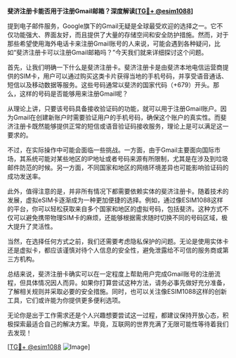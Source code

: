 **斐济注册卡能否用于注册Gmail邮箱？深度解读[[TG💪+ @esim1088](https://t.me/s/esim1088)]**

提到电子邮件服务，Google旗下的Gmail无疑是全球最受欢迎的选择之一。它不仅功能强大、界面友好，而且提供了大量的存储空间和安全防护措施。然而，对于那些希望使用海外电话卡来注册Gmail账号的人来说，可能会遇到各种疑问，比如“斐济注册卡可以注册Gmail邮箱吗？”今天我们就来详细探讨这个问题。

首先，让我们明确一下什么是斐济注册卡。斐济注册卡是由斐济本地电信运营商提供的SIM卡，用户可以通过购买这类卡片获得当地的手机号码，并享受语音通话、短信以及移动数据等服务。这些号码通常以斐济的国家代码（+679）开头。那么，这样的号码是否能够用来注册Gmail呢？

从理论上讲，只要该号码具备接收验证码的功能，就可以用于注册Gmail账户。因为Gmail在创建新账户时需要验证用户的手机号码，确保这个账户的真实性。而斐济注册卡既然能够提供正常的短信或语音验证码接收服务，理论上是可以满足这一要求的。

不过，在实际操作中可能会面临一些挑战。一方面，由于Gmail主要面向国际市场，其系统可能对某些地区的IP地址或者号码来源有所限制，尤其是在涉及到垃圾邮件防范的时候。另一方面，不同国家和地区的网络环境差异也可能影响验证码的成功发送率。

此外，值得注意的是，并非所有情况下都需要依赖实体的斐济注册卡。随着技术的发展，虚拟eSIM卡逐渐成为一种更加便捷的选择。例如，通过像ESIM1088这样的平台，你可以轻松获取来自多个国家和地区的虚拟号码，包括斐济。这种方式不仅可以避免携带物理SIM卡的麻烦，还能够根据需求随时切换不同的号码区域，极大提升了灵活性。

当然，在选择任何方式之前，我们还需要考虑隐私保护的问题。无论是使用实体卡还是虚拟卡，都应该谨慎对待个人信息的安全性，避免泄露给不可信的服务商或第三方机构。

总结来说，斐济注册卡确实可以在一定程度上帮助用户完成Gmail账号的注册流程，但具体情况因人而异。如果你打算尝试这种方法，请务必事先做好充分准备，了解相关规则并采取必要的安全措施。同时，也可以关注像ESIM1088这样的创新工具，它们或许能为你提供更多便利选项。

无论你是出于工作需求还是个人兴趣想要尝试这一过程，都建议保持开放心态，积极探索最适合自己的解决方案。毕竟，互联网的世界充满了无限可能性等待着我们去发现！

[[TG💪+ @esim1088](https://t.me/s/esim1088) ![Image](https://i.postimg.cc/4NQfJmqS/Snipaste-2025-05-13-00-14-12.png)]